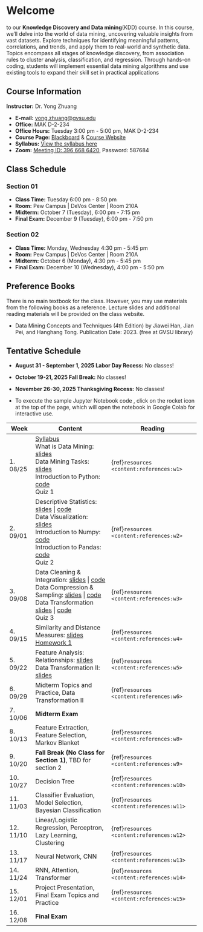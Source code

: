 # Welcome

to our **Knowledge Discovery and Data mining**(KDD) course. In this course, we’ll delve into the world of data mining, uncovering valuable insights from vast datasets. Explore techniques for identifying meaningful patterns, correlations, and trends, and apply them to real-world and synthetic data. Topics encompass all stages of knowledge discovery, from association rules to cluster analysis, classification, and regression. Through hands-on coding, students will implement essential data mining algorithms and use existing tools to expand their skill set in practical applications

## Course Information

**Instructor:** Dr. Yong Zhuang

- <i class="fa fa-envelope"></i> **E-mail:** [yong.zhuang@gvsu.edu](mailto:yong.zhuang@gvsu.edu)
- <i class="fa fa-building"></i> **Office:** MAK D-2-234
- <i class="fa fa-building"></i> **Office Hours:** Tuesday 3:00 pm - 5:00 pm, MAK D-2-234
- <i class="fa fa-book"></i> **Course Page:** [Blackboard](https://lms.gvsu.edu/) & [Course Website](https://gvsu-cis635.github.io)
- <i class="fa fa-book-reader"></i> **Syllabus:** [View the syllabus here](assets/pdf/syllabus.pdf)
- <i class="fa fa-video"></i> **Zoom:** [Meeting ID: 396 668 6420](https://gvsu-edu.zoom.us/j/3966686420?pwd=WGxpc0N4YWcvOU9aWGxWZGYxbXZUdz09), Password: 587684

## Class Schedule

### Section 01

- **Class Time:** Tuesday 6:00 pm - 8:50 pm
- **Room:** Pew Campus | DeVos Center | Room 210A
- **Midterm:** October 7 (Tuesday), 6:00 pm - 7:15 pm
- **Final Exam:** December 9 (Tuesday), 6:00 pm - 7:50 pm

### Section 02

- **Class Time:** Monday, Wednesday 4:30 pm - 5:45 pm
- **Room:** Pew Campus | DeVos Center | Room 210A
- **Midterm:** October 6 (Monday), 4:30 pm - 5:45 pm
- **Final Exam:** December 10 (Wednesday), 4:00 pm - 5:50 pm

## Preference Books

There is no main textbook for the class. However, you may use materials from the following books as a reference. Lecture slides and additional reading materials will be provided on the class website.

- Data Mining Concepts and Techniques (4th Edition) by Jiawei Han, Jian Pei, and Hanghang Tong. Publication Date: 2023. (free at GVSU library)

<!-- Syllabus can be found [here](Syllabus_CIS635_F2023.pdf). -->
<!-- <iframe src="assets/pdf/syllabus.pdf" style="width:100%; height:600px;" frameborder="0"></iframe> -->

## Tentative Schedule

- **August 31 - September 1, 2025 Labor Day Recess:** No classes!
- **October 19-21, 2025 Fall Break:** No classes!
- **November 26-30, 2025 Thanksgiving Recess:** No classes!

- To execute the sample Jupyter Notebook code <i class="fa fa-code"></i>, click on the rocket icon <i class="fa fa-rocket" aria-hidden="true"></i> at the top of the page, which will open the notebook in Google Colab for interactive use.

| Week | Content | Reading |
| --- | --- | --- |
| 1. 08/25 | [Syllabus](assets/pdf/syllabus-intro.pdf)<br> What is Data Mining: [slides](assets/pdf/data-mining-intro.pdf) <br> Data Mining Tasks: [slides](assets/pdf/data-mining-tasks.pdf) <br> Introduction to Python: [<i class="fa fa-code"></i> code](samples/python.ipynb) <br> Quiz 1 | {ref}`resources <content:references:w1>` |
| 2. 09/01 | Descriptive Statistics: [slides](assets/pdf/data-exploration-descriptive-statistics.pdf) \| [<i class="fa fa-code"></i> code](samples/descriptive-statistics.ipynb) <br> Data Visualization: [slides](assets/pdf/data-exploration-data-visualization.pdf) <br> Introduction to Numpy: [<i class="fa fa-code"></i> code](samples/numpy.ipynb) <br> Introduction to Pandas: [<i class="fa fa-code"></i> code](samples/pandas.ipynb) <br> Quiz 2 | {ref}`resources <content:references:w2>` |
| 3. 09/08 | Data Cleaning & Integration: [slides](assets/pdf/cleaning-Integration.pdf) \| [<i class="fa fa-code"></i> code](samples/cleaning-Integration.ipynb) <br> Data Compression & Sampling: [slides](assets/pdf/data-compression-sampling.pdf) \| [<i class="fa fa-code"></i> code](samples/compression-sampling.ipynb)<br> Data Transformation [slides](assets/pdf/data-transformation.pdf) \| [<i class="fa fa-code"></i> code](samples/data-transformation-I.ipynb)<br> Quiz 3 | {ref}`resources <content:references:w3>` |
| 4. 09/15 | Similarity and Distance Measures: [slides](assets/pdf/similarity-distance.pdf) <br> [Homework 1](assets/data/housing.csv) | {ref}`resources <content:references:w4>` |
| 5. 09/22 | Feature Analysis: Relationships: [slides](assets/pdf/feature-relationships.pdf) <br> Data Transformation II: [slides](assets/pdf/data-transformation-II.pdf) | {ref}`resources <content:references:w5>` |
| 6. 09/29 | Midterm Topics and Practice, Data Transformation II | {ref}`resources <content:references:w6>` |
| 7. 10/06 | **Midterm Exam** |  |
| 8. 10/13 | Feature Extraction, Feature Selection, Markov Blanket | {ref}`resources <content:references:w8>` |
| 9. 10/20 | **Fall Break (No Class for Section 1)**, TBD for section 2 | {ref}`resources <content:references:w9>` |
| 10. 10/27 | Decision Tree | {ref}`resources <content:references:w10>` |
| 11. 11/03 | Classifier Evaluation, Model Selection, Bayesian Classification | {ref}`resources <content:references:w11>` |
| 12. 11/10 | Linear/Logistic Regression, Perceptron, Lazy Learning, Clustering | {ref}`resources <content:references:w12>` |
| 13. 11/17 | Neural Network, CNN | {ref}`resources <content:references:w13>` |
| 14. 11/24 | RNN, Attention, Transformer | {ref}`resources <content:references:w14>` |
| 15. 12/01 | Project Presentation, Final Exam Topics and Practice | {ref}`resources <content:references:w15>` |
| 16. 12/08 | **Final Exam** |  |
